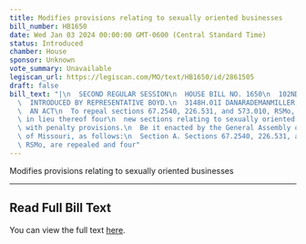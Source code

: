 ```yaml
---
title: Modifies provisions relating to sexually oriented businesses
bill_number: HB1650
date: Wed Jan 03 2024 00:00:00 GMT-0600 (Central Standard Time)
status: Introduced
chamber: House
sponsor: Unknown
vote_summary: Unavailable
legiscan_url: https://legiscan.com/MO/text/HB1650/id/2861505
draft: false
bill_text: "|\n  SECOND REGULAR SESSION\n  HOUSE BILL NO. 1650\n  102ND GENERAL ASSEMBLY\n\
  \  INTRODUCED BY REPRESENTATIVE BOYD.\n  3148H.01I DANARADEMANMILLER,ChiefClerk\n\
  \  AN ACT\n  To repeal sections 67.2540, 226.531, and 573.010, RSMo, and to enact\
  \ in lieu thereof four\n  new sections relating to sexually oriented businesses,\
  \ with penalty provisions.\n  Be it enacted by the General Assembly of the state\
  \ of Missouri, as follows:\n  Section A. Sections 67.2540, 226.531, and 573.010,\
  \ RSMo, are repealed and four"
---
```

Modifies provisions relating to sexually oriented businesses

---

## Read Full Bill Text

You can view the full text [here](https://legiscan.com/MO/text/HB1650/id/2861505).
